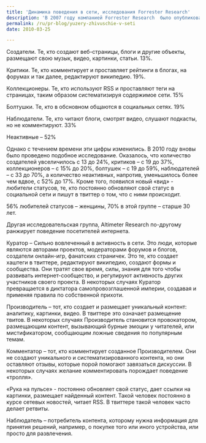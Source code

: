 ```yaml
---
title: 'Динамика поведения в сети, исследования Forrester Research'
description: 'В 2007 году компанией Forrester Research  было опубликовано исследование поведения интернет-аудитории. Были выделены шесть категорий активности в сетях. Вот эти шесть категорий, и поскольку для одно пользователя могут быть характерны более одного ивда активности, суммарный процент более 100:'
permalink: /ru/pr-blog/yuzery-zhivuschie-v-seti
date: 2010-03-25

---
```


Создатели. Те, кто создают веб-страницы, блоги и другие объекты, размещают свою музык, видео, картинки, статьи. 13%.

Критики. Те, кто комментирует и проставляет рейтинги в блогах, на форумах и так далее, редактируют википедию. 19%.

Коллекционеры. Те, кто используют RSS и проставляют теги на страницах, таким образом систематизируя содержимое сети. 15%

Болтушки. Те, кто в обсновном общаются в социальных сетях. 19%

Наблюдатели. Те, кто читают блоги, смотрят видео, слушают подкасты, но не комментируют. 33%

Неактивные – 52%

Однако с  течением времени эти цифры изменились. В 2010 году вновы было проведено подобное исследование. Оказалось, что количество создателей увселичилось с 13 до 24%, критиков – с 19 до 37%, коллекционеров – с 15% до 20%, болтушек – с 19 до 59%, наблюдателей – с 33 до 70%, а количество неактивных, напротив, уменьшилось более чем вдвое, с 52% до 17%. Кроме того, появился новый «вид» - любители статусов, те, кто постоянно обновляют свой статус в социальной сети и пишут в твиттер о том, что с ними происходит.

56% любителей статусов – женщины, 70% в этой группе – старше 30 лет.

Другая исследовательская группа, Altimeter Research по-другому ранжирует поведение посетителей интернета.

Куратор – Сильно вовлеченный в активность в сети. Это люди, которые являются авторами проектов, модераторами форумов и блогов, создатели онлайн-игр, фанатских страничек. Это те, кто создает хаштеги в твиттере, редактируют википедию, создают формы и сообщества. Они тратят свое время, силы, знания для того чтобы развивать интернет-сообщество, и регулируют активность других участников своего проекта. В некоторых случаях Куратор превращается в диктатора самопровозглашенной империи, создавая и применяя правила по собственной прихоти.

Производитель – тот, кто создает и размещает уникальный контент: аналитику, картинки, видео.  В твиттере это означает размещение твитов. В некоторых случаях Производитель становится провокатором, размещающим контент, вызывающий бурные эмоции у читателей, или мистификатором, сообщающим ложные сведения по популярным темам.

Комментатор – тот, кто комментирует созданное Производителем.  Они не создают уникального и систематизированного контента, но они оставляют отзывы, которые порой помогают завязаться дискуссии.  В некоторых случаях желание комментировать порождает поведение «тролля».

 «Рука на пульсе» - постоянно обновляет свой статус, дает ссылки на картинки, размещает найденный контент.  Такой человек постоянно в курсе сетевых новостей, читает RSS. В твиттере такой человек часто делает ретвиты.

Наблюдатель – потребитель контента, которому нужна информация для принятия решений, например, о покупке того или иного устройства, или просто для развлечения.

